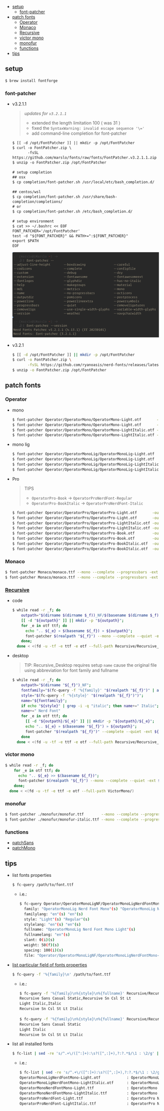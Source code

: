 <!-- START doctoc generated TOC please keep comment here to allow auto update -->
<!-- DON'T EDIT THIS SECTION, INSTEAD RE-RUN doctoc TO UPDATE -->

- [setup](#setup)
  - [font-patcher](#font-patcher)
- [patch fonts](#patch-fonts)
  - [Operator](#operator)
  - [Monaco](#monaco)
  - [Recursive](#recursive)
  - [victor mono](#victor-mono)
  - [monofur](#monofur)
  - [functions](#functions)
- [tips](#tips)

<!-- END doctoc generated TOC please keep comment here to allow auto update -->

## setup
```bash
$ brew install fontforge
```

### font-patcher
- v3.2.1.1

  > *updates for `v3.2.1.1`*
  > - extended the length limitation 100 ( was 31 )
  > - fixed the `SyntaxWarning: invalid escape sequence '\='`
  > - add command-line completion for font-patcher

  ```
  $ [[ -d /opt/FontPatcher ]] || mkdir -p /opt/FontPatcher
  $ curl -o FontPatcher.zip \
         -fsSL https://github.com/marslo/fonts/raw/fonts/FontPatcher.v3.2.1.1.zip
  $ unzip -o FontPatcher.zip /opt/FontPatcher

  # setup completion
  ## osx
  $ cp completion/font-patcher.sh /usr/local/etc/bash_completion.d/

  ## centos/wsl
  $ cp completion/font-patcher.sh /usr/share/bash-completion/completions/
  # or
  $ cp completion/font-patcher.sh /etc/bash_completion.d/

  # setup environment
  $ cat >> ~/.bashrc << EOF
  FONT_PATCHER='/opt/FontPatcher'
  test -d "${FONT_PATCHER}" && PATH+=":${FONT_PATCHER}"
  export $PATH
  EOF
  ```

  ![font-patcher 3.2.1.1 auto completion](https://github.com/marslo/fonts/raw/main/screenshots/font-patcher-v3.2.1.1-auto-completion.png)

- v3.2.1
  ```bash
  $ [[ -d /opt/FontPatcher ]] || mkdir -p /opt/FontPatcher
  $ curl -o FontPatcher.zip \
         -fsSL https://github.com/ryanoasis/nerd-fonts/releases/latest/download/FontPatcher.zip
  $ unzip -o FontPatcher.zip /opt/FontPatcher
  ```

## patch fonts
### Operator
- mono
  ```bash
  $ font-patcher Operator/OperatorMono/OperatorMono-Light.otf       -out Operator/OperatorMonoNF --mono --complete --progressbars -ext ttf 2>/dev/null
  $ font-patcher Operator/OperatorMono/OperatorMono-Light.otf       -out Operator/OperatorMonoNF --mono --complete --progressbars -ext otf 2>/dev/null
  $ font-patcher Operator/OperatorMono/OperatorMono-LightItalic.otf -out Operator/OperatorMonoNF --mono --complete --progressbars -ext ttf 2>/dev/null
  $ font-patcher Operator/OperatorMono/OperatorMono-LightItalic.otf -out Operator/OperatorMonoNF --mono --complete --progressbars -ext otf 2>/dev/null
  ```

- mono lig
  ```bash
  $ font-patcher Operator/OperatorMonoLig/OperatorMonoLig-Light.otf       -out Operator/OperatorMonoLigNF --mono --complete --progressbars -ext ttf 2>/dev/null
  $ font-patcher Operator/OperatorMonoLig/OperatorMonoLig-Light.otf       -out Operator/OperatorMonoLigNF --mono --complete --progressbars -ext otf 2>/dev/null
  $ font-patcher Operator/OperatorMonoLig/OperatorMonoLig-LightItalic.otf -out Operator/OperatorMonoLigNF --mono --complete --progressbars -ext ttf 2>/dev/null
  $ font-patcher Operator/OperatorMonoLig/OperatorMonoLig-LightItalic.otf -out Operator/OperatorMonoLigNF --mono --complete --progressbars -ext otf 2>/dev/null
  ```

- Pro

  > TIPS
  > - `OperatorPro-Book` -> `OperatorProNerdFont-Regular`
  > - `OperatorPro-BookItalic` -> `OperatorProNerdFont-Italic`

  ```bash
  $ font-patcher Operator/OperatorPro/OperatorPro-Light.otf       -out Operator/OperatorProNF --complete --progressbars -ext ttf
  $ font-patcher Operator/OperatorPro/OperatorPro-Light.otf       -out Operator/OperatorProNF --complete --progressbars -ext otf
  $ font-patcher Operator/OperatorPro/OperatorPro-LightItalic.otf -out Operator/OperatorProNF --complete --progressbars -ext ttf
  $ font-patcher Operator/OperatorPro/OperatorPro-LightItalic.otf -out Operator/OperatorProNF --complete --progressbars -ext otf
  $ font-patcher Operator/OperatorPro/OperatorPro-Book.otf        -out Operator/OperatorProNF --complete --progressbars -ext ttf --name 'Operator Pro Book Nerd Font'
  $ font-patcher Operator/OperatorPro/OperatorPro-Book.otf        -out Operator/OperatorProNF --complete --progressbars -ext otf --name 'Operator Pro Book Nerd Font'
  $ font-patcher Operator/OperatorPro/OperatorPro-BookItalic.otf  -out Operator/OperatorProNF --complete --progressbars -ext ttf --name 'Operator Pro Book Italic Nerd Font'
  $ font-patcher Operator/OperatorPro/OperatorPro-BookItalic.otf  -out Operator/OperatorProNF --complete --progressbars -ext otf --name 'Operator Pro Book Italic Nerd Font'
  ```

### Monaco
```bash
$ font-patcher Monaco/monaco.ttf --mono --complete --progressbars -ext ttf
$ font-patcher Monaco/monaco.ttf --mono --complete --progressbars -ext otf
```

### [Recursive](https://github.com/arrowtype/recursive)
- code
  ```bash
  $ while read -r _f; do
      outpath="$(dirname $(dirname $_f))_NF/$(basename $(dirname $_f))";
      [[ -d "${outpath}" ]] || mkdir -p "${outpath}";
      for _e in otf ttf; do
        echo ".. ${_e} » $(basename ${_f}) » ${outpath}";
        font-patcher $(realpath "${_f}") --mono --complete --quiet -ext ${_e} -out "${outpath}";
      done;
    done < <(fd -u -tf -e ttf -e otf --full-path Recursive/Recursive_Code/)
  ```
- desktop

  > TIP:
  > Recursive_Desktop requires setup `name` cause the original file using abbreviation for font family and fullname

  ```bash
  $ while read -r _f; do
      outpath="$(dirname "${_f}")_NF";
      fontfamily="$(fc-query -f '%{family}' "$(realpath "${_f}")" | awk -F, '{print $1}')";
      style="$(fc-query -f '%{style}' "$(realpath "${_f}")")";
      name="${fontfamily}";
      if echo "${style}" | grep -i -q "italic"; then name+=" Italic"; fi
      name+=" Nerd Font"
      for _e in otf ttf; do
        [[ -d "${outpath}/${_e}" ]] || mkdir -p "${outpath}/${_e}";
        echo ".. ${_e} » $(basename "${_f}") » ${outpath}";
        font-patcher "$(realpath "${_f}")" --complete --quiet -ext ${_e} -out "${outpath}/${_e}" --name "\"${name}\""
      done
    done < <(fd -u -tf -e ttf -e otf --full-path Recursive/Recursive_Desktop/)
  ```

### victor mono
```bash
$ while read -r _f; do
    for _e in otf ttf; do
      echo ".. ${_e} >> $(basename ${_f})";
      font-patcher $(realpath "${_f}") --mono --complete --quiet -ext ${_e} -out ../VictorMono;
    done;
  done < <(fd -u -tf -e ttf -e otf --full-path VictorMono/)
```

### monofur
```bash
$ font-patcher ./monofur/monofur.ttf        --mono --complete --progressbars --extension ttf --outputdir ./monofur --name "monofur Regular Nerd Font" 2>/dev/null
$ font-patcher ./monofur/monofur-italic.ttf --mono --complete --progressbars --extension ttf --outputdir ./monofur --name "monofur Italic Nerd Font"  2>/dev/null
```

### functions
- [patchSans](./run.sh#L21-L30)
- [patchMono](./run.sh#L32-L43)

## tips
- list fonts properties
  ```bash
  $ fc-query /path/to/font.ttf
  ```

  - i.e.:
    ```bash
    $ fc-query Operator/OperatorMonoLigNF/OperatorMonoLigNerdFontMono-Light.ttf | grep -E 'family|style|fullname|weight|slant|spacing|file'
      family: "OperatorMonoLig Nerd Font Mono"(s) "OperatorMonoLig Nerd Font Mono Light"(s)
      familylang: "en"(s) "en"(s)
      style: "Light"(s) "Regular"(s)
      stylelang: "en"(s) "en"(s)
      fullname: "OperatorMonoLig Nerd Font Mono Light"(s)
      fullnamelang: "en"(s)
      slant: 0(i)(s)
      weight: 50(f)(s)
      spacing: 100(i)(s)
      file: "Operator/OperatorMonoLigNF/OperatorMonoLigNerdFontMono-Light.ttf"(s)
    ```

- [list particular field of fonts properties](https://stackoverflow.com/a/43614521/2940319)
  ```bash
  $ fc-query -f '%{family}\n' /path/to/font.ttf
  ```

  - i.e.:
    ```bash
    $ fc-query -f '%{family}\n%{style}\n%{fullname}' Recursive/Recursive_Desktop/RecursiveSansCslSt-LtItalic.ttf
    Recursive Sans Casual Static,Recursive Sn Csl St Lt
    Light Italic,Italic
    Recursive Sn Csl St Lt Italic

    $ fc-query -f '%{family}\n%{style}\n%{fullname}' Recursive/Recursive_Desktop/RecursiveSansCslSt-LtItalic.ttf | awk -F, '{print $1}'
    Recursive Sans Casual Static
    Light Italic
    Recursive Sn Csl St Lt Italic
    ```

- list all installed fonts
  ```bash
  $ fc-list | sed -re 's/^.+\/([^:]+):\s?([^,:]+),?:?.*$/\1 : \2/g' | column -t -s: -o: | sort -t: -k2
  ```

  - i.e.:
    ```bash
    $ fc-list | sed -re 's/^.+\/([^:]+):\s?([^,:]+),?:?.*$/\1 : \2/g' | column -t -s: -o: | sort -t: -k2 | grep operator
    OperatorMonoLigNerdFontMono-Light.otf            : OperatorMonoLig Nerd Font Mono
    OperatorMonoLigNerdFontMono-LightItalic.otf      : OperatorMonoLig Nerd Font Mono
    OperatorMonoNerdFontMono-Light.ttf               : OperatorMono Nerd Font Mono
    OperatorMonoNerdFontMono-LightItalic.ttf         : OperatorMono Nerd Font Mono
    OperatorProNerdFont-Light.ttf                    : OperatorPro Nerd Font
    OperatorProNerdFont-LightItalic.ttf              : OperatorPro Nerd Font
    ```
